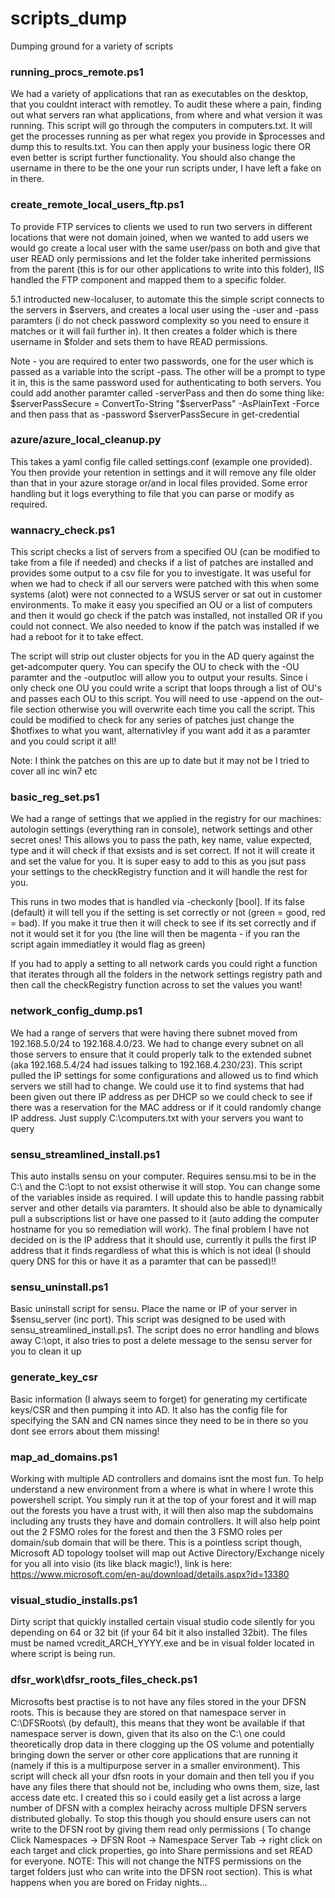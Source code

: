 # scripts_dump
Dumping ground for a variety of scripts

### running_procs_remote.ps1
We had a variety of applications that ran as executables on the desktop, that you couldnt interact with remotley. To audit these where a pain, finding out what servers ran what applications, from where and what version it was running. This script will go through the computers in computers.txt. It will get the processes running as per what regex you provide in $processes and dump this to results.txt. You can then apply your business logic there OR even better is script further functionality. You should also change the username in there to be the one your run scripts under, I have left a fake on in there.

### create_remote_local_users_ftp.ps1
To provide FTP services to clients we used to run two servers in different locations that were not domain joined, when we wanted to add users we would go create a local user with the same user/pass on both and give that user READ only permissions and let the folder take inherited permissions from the parent (this is for our other applications to write into this folder), IIS handled the FTP component and mapped them to a specific folder. 

5.1 introducted new-localuser, to automate this the simple script connects to the servers in $servers, and creates a local user using the -user and -pass paramters (i do not check password complexity so you need to ensure it matches or it will fail further in). It then creates a folder which is there username in $folder and sets them to have READ permissions.

Note - you are required to enter two passwords, one for the user which is passed as a variable into the script -pass. The other will be a prompt to type it in, this is the same password used for authenticating to both servers. You could add another paramter called -serverPass and then do some thing like: $serverPassSecure = ConvertTo-String "$serverPass" -AsPlainText -Force and then pass that as -password $serverPassSecure in get-credential

### azure/azure_local_cleanup.py

This takes a yaml config file called settings.conf (example one provided). You then provide your retention in settings and it will remove any file older than that in your azure storage or/and in local files provided. Some error handling but it logs everything to file that you can parse or modify as required. 

### wannacry_check.ps1
This script checks a list of servers from a specified OU (can be modified to take from a file if needed) and checks if a list of patches are installed and provides some output to a csv file for you to investigate. It was useful for when we had to check if all our servers were patched with this when some systems (alot) were not connected to a WSUS server or sat out in customer environments. To make it easy you specified an OU or a list of computers and then it would go check if the patch was installed, not installed OR if you could not connect. We also needed to know if the patch was installed if we had a reboot for it to take effect.

The script will strip out cluster objects for you in the AD query against the get-adcomputer query. You can specify the OU to check with the -OU paramter and the -outputloc will allow you to output your results. Since i only check one OU you could write a script that loops through a list of OU's and passes each OU to this script. You will need to use -append on the out-file section otherwise you will overwrite each time you call the script. This could be modified to check for any series of patches just change the $hotfixes to what you want, alternativley if you want add it as a paramter and you could script it all!

Note: I think the patches on this are up to date but it may not be I tried to cover all inc win7 etc

### basic_reg_set.ps1
We had a range of settings that we applied in the registry for our machines: autologin settings (everything ran in console), network settings and other secret ones! This allows you to pass the path, key name, value expected, type and it will check if that exsists and is set correct. If not it will create it and set the value for you. It is super easy to add to this as you jsut pass your settings to the checkRegistry function and it will handle the rest for you.

This runs in two modes that is handled via -checkonly [bool]. If its false (default) it will tell you if the setting is set correctly or not (green = good, red = bad). If you make it true then it will check to see if its set correctly and if not it would set it for you (the line will then be magenta - if you ran the script again immediatley it would flag as green)

If you had to apply a setting to all network cards you could right a function that iterates through all the folders in the network settings registry path and then call the checkRegistry function across to set the values you want!

### network_config_dump.ps1
We had a range of servers that were having there subnet moved from 192.168.5.0/24 to 192.168.4.0/23. We had to change every subnet on all those servers to ensure that it could properly talk to the extended subnet (aka 192.168.5.4/24 had issues talking to 192.168.4.230/23). This script pulled the IP settings for some configurations and allowed us to find which servers we still had to change. We could use it to find systems that had been given out there IP address as per DHCP so we could check to see if there was a reservation for the MAC address or if it could randomly change IP address. Just supply C:\computers.txt with your servers you want to query 

### sensu_streamlined_install.ps1
This auto installs sensu on your computer. Requires sensu.msi to be in the C:\ and the C:\opt to not exsist otherwise it will stop. You can change some of the variables inside as required. I will update this to handle passing rabbit server and other details via paramters. It should also be able to dynamically pull a subscriptions list or have one passed to it (auto adding the computer hostname for you so remediation will work). The final problem I have not decided on is the IP address that it should use, currently it pulls the first IP address that it finds regardless of what this is which is not ideal (I should query DNS for this or have it as a paramter that can be passed)!!

### sensu_uninstall.ps1
Basic uninstall script for sensu. Place the name or IP of your server in $sensu_server (inc port). This script was designed to be used with sensu_streamlined_install.ps1. The script does no error handling and blows away C:\opt, it also tries to post a delete message to the sensu server for you to clean it up

### generate_key_csr
Basic information (I always seem to forget) for generating my certificate keys/CSR and then pumping it into AD. It also has the config file for specifying the SAN and CN names since they need to be in there so you dont see errors about them missing!

### map_ad_domains.ps1
Working with multiple AD controllers and domains isnt the most fun. To help understand a new environment from a where is what in where I wrote this powershell script. You simply run it at the top of your forest and it will map out the forests you have a trust with, it will then also map the subdomains including any trusts they have and domain controllers. It will also help point out the 2 FSMO roles for the forest and then the 3 FSMO roles per domain/sub domain that will be there. This is a pointless script though, Microsoft AD topology toolset will map out Active Directory/Exchange nicely for you all into visio (its like black magic!), link is here: https://www.microsoft.com/en-au/download/details.aspx?id=13380

### visual_studio_installs.ps1
Dirty script that quickly installed certain visual studio code silently for you depending on 64 or 32 bit (if your 64 bit it also installed 32bit). The files must be named vcredit_ARCH_YYYY.exe and be in visual folder located in where script is being run.

### dfsr_work\dfsr_roots_files_check.ps1
Microsofts best practise is to not have any files stored in the your DFSN roots. This is because they are stored on that namespace server in C:\DFSRoots\ (by default), this means that they wont be available if that namespace server is down, given that its also on the C:\ one could theoretically drop data in there clogging up the OS volume and potentially bringing down the server or other core applications that are running it (namely if this is a multipurpose server in a smaller environment). This script will check all your dfsn roots in your domain and then tell you if you have any files there that should not be, including who owns them, size, last access date etc. I created this so i could easily get a list across a large number of DFSN with a complex heirachy across multiple DFSN servers distributed globally. To stop this though you should ensure users can not write to the DFSN root by giving them read only permissions ( To change Click Namespaces -> DFSN Root -> Namespace Server Tab -> right click on each target and click properties, go into Share permissions and set READ for everyone. NOTE: This will not change the NTFS permissions on the target folders just who can write into the DFSN root section). This is what happens when you are bored on Friday nights...

